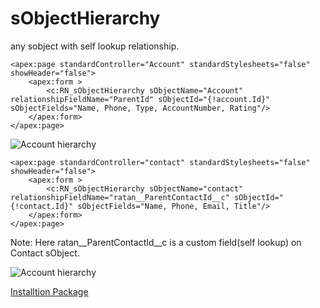 # sObjectHierarchy
any sobject with self lookup relationship.

```
<apex:page standardController="Account" standardStylesheets="false" showHeader="false">
    <apex:form >
        <c:RN_sObjectHierarchy sObjectName="Account" relationshipFieldName="ParentId" sObjectId="{!account.Id}" sObjectFields="Name, Phone, Type, AccountNumber, Rating"/>
    </apex:form>
</apex:page>
```
![Account hierarchy](https://raw.githubusercontent.com/RatanPaul/imges/master/img/Account%20Hierarchy.png)

```
<apex:page standardController="contact" standardStylesheets="false" showHeader="false">
    <apex:form >
        <c:RN_sObjectHierarchy sObjectName="contact" relationshipFieldName="ratan__ParentContactId__c" sObjectId="{!contact.Id}" sObjectFields="Name, Phone, Email, Title"/>
    </apex:form>
</apex:page>
```
Note: Here ratan__ParentContactId__c is a custom field(self lookup) on Contact sObject.

![Account hierarchy](https://raw.githubusercontent.com/RatanPaul/imges/master/img/Contact%20Hierarchy.png)

[Installtion Package](https://login.salesforce.com/packaging/installPackage.apexp?p0=04t900000002ZnP)
